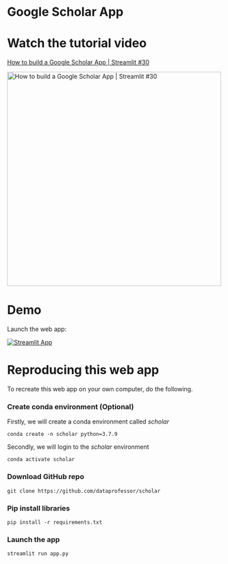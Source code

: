 # Google Scholar App

# Watch the tutorial video

[How to build a Google Scholar App | Streamlit #30](https://youtu.be/Kj0JtjAxxKA)

<a href="https://youtu.be/Kj0JtjAxxKA"><img src="http://img.youtube.com/vi/Kj0JtjAxxKA/0.jpg" alt="How to build a Google Scholar App | Streamlit #30" title="How to build a Google Scholar App | Streamlit #30" width="500" /></a>

# Demo

Launch the web app:

[![Streamlit App](https://static.streamlit.io/badges/streamlit_badge_black_white.svg)](https://share.streamlit.io/dataprofessor/google-scholar/main/app.py)

# Reproducing this web app
To recreate this web app on your own computer, do the following.

### Create conda environment (Optional)
Firstly, we will create a conda environment called *scholar*
```
conda create -n scholar python=3.7.9
```
Secondly, we will login to the *scholar* environment
```
conda activate scholar
```

###  Download GitHub repo

```
git clone https://github.com/dataprofessor/scholar
```

###  Pip install libraries
```
pip install -r requirements.txt
```

###  Launch the app

```
streamlit run app.py
```
